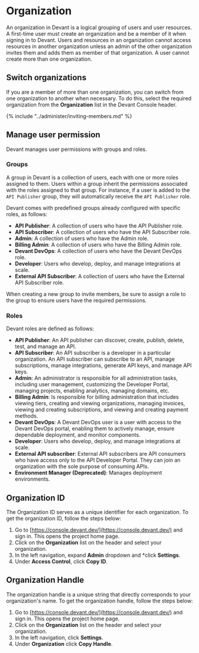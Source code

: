 ﻿# Organization

An organization in Devant is a logical grouping of users and user resources. A first-time user must create an organization and be a member of it when signing in to Devant. Users and resources in an organization cannot access resources in another organization unless an admin of the other organization invites them and adds them as member of that organization. A user cannot create more than one organization.

## Switch organizations

If you are a member of more than one organization, you can switch from one organization to another when necessary. To do this, select the required organization from the **Organization** list in the Devant Console header.

{% include "../administer/inviting-members.md" %}

## Manage user permission

Devant manages user permissions with groups and roles.

### Groups

A group in Devant is a collection of users, each with one or more roles assigned to them. Users within a group inherit the permissions associated with the roles assigned to that group. For instance, if a user is added to the `API Publisher` group, they will automatically receive the `API Publisher` role.

Devant comes with predefined groups already configured with specific roles, as follows:

- **API Publisher**: A collection of users who have the API Publisher role.
- **API Subscriber**: A collection of users who have the API Subscriber role.
- **Admin**: A collection of users who have the Admin role.
- **Billing Admin**: A collection of users who have the Billing Admin role.
- **Devant DevOps**: A collection of users who have the Devant DevOps role.
- **Developer**: Users who develop, deploy, and manage integrations at scale.
- **External API Subscriber**: A collection of users who have the External API Subscriber role.

When creating a new group to invite members, be sure to assign a role to the group to ensure users have the required permissions.

### Roles

Devant roles are defined as follows:

- **API Publisher**: An API publisher can discover, create, publish, delete, test, and manage an API.
- **API Subscriber**: An API subscriber is a developer in a particular organization. An API subscriber can subscribe to an API, manage subscriptions, manage integrations, generate API keys, and manage API keys.
- **Admin**: An administrator is responsible for all administration tasks, including user management, customizing the Developer Portal, managing projects, enabling analytics, managing domains, etc.
- **Billing Admin**: Is responsible for billing administration that includes viewing tiers, creating and viewing organizations, managing invoices, viewing and creating subscriptions, and viewing and creating payment methods.
- **Devant DevOps**: A Devant DevOps user is a user with access to the Devant DevOps portal, enabling them to actively manage, ensure dependable deployment, and monitor components.
- **Developer**: Users who develop, deploy, and manage integrations at scale. 
- **External API subscriber**: External API subscribers are API consumers who have access only to the API Developer Portal. They can join an organization with the sole purpose of consuming APIs.
- **Environment Manager (Deprecated)**: Manages deployment environments.

## Organization ID

The Organization ID serves as a unique identifier for each organization. To get the organization ID, follow the steps below:

1. Go to [https://console.devant.dev/](https://console.devant.dev/) and sign in. This opens the project home page.
2. Click on the **Organization** list on the header and select your organization.
3. In the left navigation, expand **Admin** dropdown and *click **Settings**.
4. Under **Access Control**, click **Copy ID**.

## Organization Handle

The organization handle is a unique string that directly corresponds to your organization's name. To get the organization handle, follow the steps below:

1. Go to [https://console.devant.dev/](https://console.devant.dev/) and sign in. This opens the project home page.
2. Click on the **Organization** list on the header and select your organization.
3. In the left navigation, click **Settings**.
4. Under **Organization** click **Copy Handle**.
